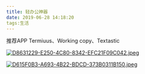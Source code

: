 ```yaml
---
title: 轻办公神器
date: 2019-06-28 14:18:20
tags:生活
---
```


推荐APP Termiuus、Working copy、Textastic

[![D8631229-E250-4C80-8342-EFC21F09C042.jpeg](https://i.loli.net/2019/06/28/5d161118d453868515.jpeg)](https://i.loli.net/2019/06/28/5d161118d453868515.jpeg)

[![D615F0B3-A693-4B22-BDCD-373B0311B150.jpeg](https://i.loli.net/2019/06/28/5d16123cf046f65815.jpeg)](https://i.loli.net/2019/06/28/5d16123cf046f65815.jpeg)